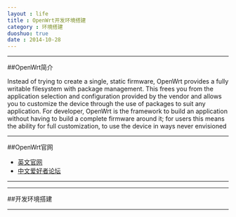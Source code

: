 ```yaml
---
layout : life
title : OpenWrt开发环境搭建
category : 环境搭建
duoshuo: true
date : 2014-10-28
---
```


******

<!-- more -->

##OpenWrt简介

>
Instead of trying to create a single, static firmware, OpenWrt provides a fully writable filesystem with package management. This frees you from the application selection and configuration provided by the vendor and allows you to customize the device through the use of packages to suit any application. For developer, OpenWrt is the framework to build an application without having to build a complete firmware around it; for users this means the ability for full customization, to use the device in ways never envisioned
>

******

##OpenWrt官网
* [英文官网][1]
* [中文爱好者论坛][2]

******

******

##开发环境搭建



******
[1]:https://openwrt.org/
[2]:http://www.openwrt.org.cn/